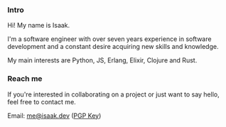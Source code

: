 ### Intro

Hi! My name is Isaak.

I'm a software engineer with over seven years experience in software development and a constant desire acquiring new skills and knowledge.

My main interests are Python, JS, Erlang, Elixir, Clojure and Rust.

### Reach me

If you're interested in collaborating on a project or just want to say hello, 
feel free to contact me.

Email: me@isaak.dev ([PGP Key](https://keys.openpgp.org/vks/v1/by-fingerprint/43D7CF7ABD04B9178443CF8A778A732D7666A23A))
